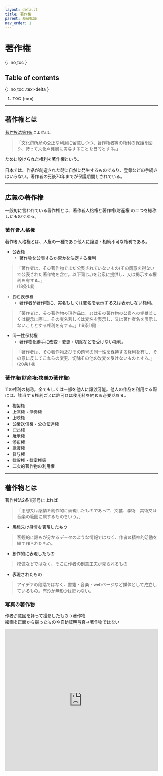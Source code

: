 ```yaml
---
layout: default
title: 著作権
parent: 基礎知識
nav_order: 1 
---
```

# 著作権
{: .no_toc }

## Table of contents
{: .no_toc .text-delta }

1. TOC
{:toc}
---

## 著作権とは
[著作権法第1条](http://www.cric.or.jp/db/domestic/a1_index.html)によれば、
> 「文化的所産の公正な利用に留意しつつ、著作権者等の権利の保護を図り、持って文化の発展に寄与することを目的とする。」

ために設けられた権利を著作権という。  
<br>
日本では、作品が創造された時に自然に発生するものであり、登録などの手続きはいらない。著作者の死後70年までが保護期間とされている。

--- 

## 広義の著作権
一般的に言われている著作権とは、著作者人格権と著作権(財産権)の二つを総称したものである。
### 著作者人格権
著作者人格権とは、人権の一種であり他人に譲渡・相続不可な権利である。
- 公表権
	- 著作物を公表するか否かを決定する権利 

>「著作者は、その著作物でまだ公表されていないもの(その同意を得ないで公表された著作物を含む。以下同じ。)を公衆に提供し、又は掲示する権利を有する。」   
(18条1項)

- 氏名表示権
	- 著作者が著作物に、実名もしくは変名を表示する又は表示しない権利。

> 「著作者は、その著作物の現作品に、又はその著作物の公衆への提供若しくは提示に際し、その実名若しくは変名を表示し、又は著作者名を表示しないこととする権利を有する。」(19条1項)

- 同一性保持権
	- 著作物を勝手に改変・変更・切除などを受けない権利。

> 「著作者は、その著作物及びその題号の同一性を保持する権利を有し、その意に反してこれらの変更、切除その他の改変を受けないものとする。」(20条1項)

### 著作権(財産権:狭義の著作権)
11の権利の総称。全てもしくは一部を他人に譲渡可能。他人の作品を利用する際には、該当する権利ごとに許可又は使用料を納める必要がある。
- 複製権
- 上演権・演奏権
- 上映権
- 公衆送信権・公の伝達権
- 口述権
- 展示権
- 頒布権
- 譲渡権
- 貸与権
- 翻訳権・翻案権等
- 二次的著作物の利用権

---


## 著作物とは
著作権法2条1項1号によれば
>「思想又は感情を創作的に表現したものであって、文芸、学術、美術又は音楽の範囲に属するものをいう。」
- 思想又は感情を表現したもの

> 客観的に誰もが分かるデータのような情報ではなく、作者の精神的活動を経て作られたもの。
- 創作的に表現したもの

> 模倣などではなく、そこに作者の創意工夫が見られるもの
- 表現されたもの

> アイデアの段階ではなく、書籍・音楽・webページなど媒体として成立しているもの。有形か無形かは問わない。

### 写真の著作物
作者が意図を持って撮影したもの→著作物  
絵画を正面から撮ったものや自動証明写真→著作物ではない 

<iframe src="https://docs.google.com/forms/d/e/1FAIpQLScAjCtEXGdnzM0yZ4u55ntjotXDMYWqAGMTYwa5-iG8ILXrCg/viewform?embedded=true" width="100%" height="468" frameborder="0" marginheight="0" marginwidth="0">読み込んでいます…</iframe>
